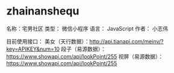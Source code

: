 # zhainanshequ
名称：宅男社区
类型： 微信小程序
语言： JavaScript
作者： 小志伟

目前使用接口：
美女（天行数据）：http://api.tianapi.com/meinv/?key=APIKEY&num=10
段子（易源数据）：https://www.showapi.com/api/lookPoint/255
视屏（易源数据）：https://www.showapi.com/api/lookPoint/255

